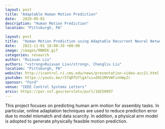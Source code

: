 ```yaml
---
layout: post
title: "Adaptable Human Motion Prediction"
date:   2020-09-01
description: "Human Motion Prediction"
location: "Pittsburgh, PA"

layout: post
title:  "Human Motion Prediction using Adaptable Recurrent Neural Networks and Inverse Kinematics"
date:   2021-11-01 18:08:39 +00:00
image: /images/RNNIK.gif
categories: research
author: "Ruixuan Liu"
authors: "<strong>Ruixuan Liu</strong>, Changliu Liu"
location: "Pittsburgh, PA"
website: http://icontrol.ri.cmu.edu/news/presentation-video-acc21.html
youtube: https://youtu.be/r5TqRTU7lg4?si=d9S2MVVWfinhWyZr
sponsor: "Ford"
venue: "IEEE Control Systems Letters"
arxiv: https://par.nsf.gov/servlets/purl/10250997
---
```


This project focuses on predicting human arm motion for assembly tasks. In particular, online adaptation techniques are used to reduce prediction error due to model mismatch and data scarcity.
In addition, a physical arm model is adopted to generate physically feasible motion prediction.


